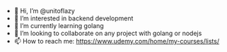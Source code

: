 - 👋 Hi, I’m @unitoflazy
- 👀 I’m interested in backend development
- 🌱 I’m currently learning golang
- 💞️ I’m looking to collaborate on any project with golang or nodejs
- 📫 How to reach me: https://www.udemy.com/home/my-courses/lists/

<!---
BruenoA/BruenoA is a ✨ special ✨ repository because its `README.md` (this file) appears on your GitHub profile.
You can click the Preview link to take a look at your changes.
--->
